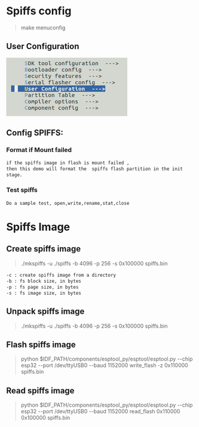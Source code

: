 
# Spiffs config

> make menuconfig

## User Configuration

![user config](../../docs/UserConfig.png)

## Config SPIFFS:

### Format if Mount failed
    if the spiffs image in flash is mount failed ,
    then this demo will format the  spiffs flash partition in the init stage.

### Test spiffs
    Do a sample test, open,write,rename,stat,close


# Spiffs Image

## Create spiffs image
> ./mkspiffs -u ./spiffs -b 4096 -p 256 -s 0x100000 spiffs.bin

```
-c : create spiffs image from a directory   
-b : fs block size, in bytes    
-p : fs page size, in bytes     
-s : fs image size, in bytes
```

## Unpack spiffs image
> ./mkspiffs -u ./spiffs -b 4096 -p 256 -s 0x100000 spiffs.bin

## Flash spiffs image
> python $IDF_PATH/components/esptool_py/esptool/esptool.py --chip esp32 --port /dev/ttyUSB0 --baud 1152000 write_flash -z 0x110000 spiffs.bin

## Read spiffs image
> python $IDF_PATH/components/esptool_py/esptool/esptool.py --chip esp32 --port /dev/ttyUSB0 --baud 1152000 read_flash 0x110000 0x100000 spiffs.bin
